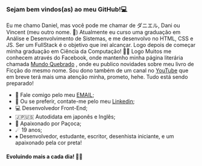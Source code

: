 ### Sejam bem vindos(as) ao meu GitHub!💻

Eu me chamo Daniel, mas você pode me chamar de ダニエル, Dani ou Vincent (meu outro nome. 🖤)
Atualmente eu curso uma graduação em Análise e Desenvolvimento de Sistemas, e me desenvolvo no HTML, CSS e JS.
Ser um FullStack é o objetivo que irei alcançar. Logo depois de começar minha graduação em Ciência da Computação! 👊✨ Logo
Muitos me conhecem através do Facebook, onde mantenho minha página literária 
chamada [Mundo Quebrado](https://www.facebook.com/C.MundoQuebradoOficial) , onde eu publico novidades sobre meu livro de Ficção do mesmo nome.
Sou dono também de um canal no [YouTube](https://www.youtube.com/channel/UCPV8vvrBUnOwmXemD3e30dA) que em breve terá mais uma atenção minha, prometo, hehe. Tudo está sendo preparado!

- 📩 Fale comigo pelo meu [EMAIL](mailto:www.danielgs@hotmail.com);
- 🔷 Ou se preferir, contate-me pelo meu [Linkedin](https://www.linkedin.com/in/danielgdsouza/);
- 💻 Desenvolvedor Front-End;
- 🇯🇵🇺🇸 Autodidata em japonês e Inglês;
- 🖤 Apaixonado por Paçoca;
- ☄ 19 anos;
- ♠ Desenvolvedor, estudante, escritor, desenhista iniciante, e um apaixonado pela cor preta!
#### Evoluindo mais a cada dia! 🖤🤍
